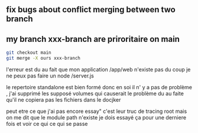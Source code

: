 ## fix bugs about conflict merging between two branch 

## my branch xxx-branch are priroritaire on main 
```sh
git checkout main
git merge -X ours xxx-branch

```


l'erreur est du au fait que mon application /app/web n'existe pas du coup je ne peux pas faire un node /server.js 

le repertoire standalone est bien formé donc en soi il n' y a pas de problème , j'ai supprimé les supposé volumes qui causerait le problème du au faite qu'il ne copiera pas les fichiers dans le docjker 

peut etre ce que j'ai pas encore essay" c'est leur truc de tracing root mais on me dit que le module path n'existe je dois essayé ça pour une derniere fois et voir ce qui ce qui se passe 
